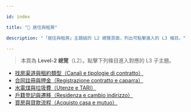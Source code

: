 ---
id: index
title: "🏡 居住與租房"
description: "「居住與租房」主題組的 L2 總覽頁面，列出可點擊進入的 L3 條目。"
---


> 本頁為 **Level‑2 總覽**（L2）。點擊下列條目進入對應的 L3 子主題。

- [找房渠道與租約類型（Canali e tipologie di contratto）](./search-channels-and-lease-types/)
- [合同註冊與押金（Registrazione contratto e caparra）](./contract-registration-deposit/)
- [水電煤與垃圾費（Utenze e TARI）](./utilities-and-waste/)
- [戶籍登記與遷移（Residenza e cambio indirizzo）](./residenza-and-move/)
- [買房與貸款流程（Acquisto casa e mutuo）](./buying-and-mortgage/)
